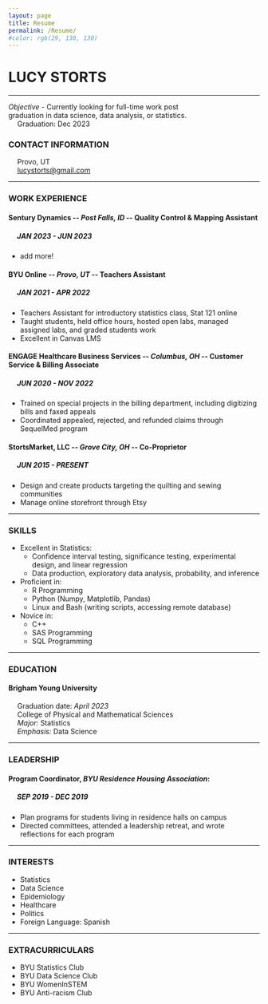```yaml
---
layout: page
title: Resume
permalink: /Resume/
#color: rgb(29, 130, 130)
---
```


# ​LUCY STORTS

*** 

*Objective*​ - Currently looking for full-time work post <br>
graduation in data science, data analysis, or statistics. <br>
&emsp; Graduation: Dec 2023

### CONTACT INFORMATION

&emsp; Provo, UT <br>
&emsp; lucystorts@gmail.com <br>

***

### WORK EXPERIENCE

#### Sentury Dynamics -- *Post Falls, ID* -- Quality Control & Mapping Assistant
##### &emsp; JAN 2023 - JUN 2023
  - add more! <br>

#### BYU Online -- *Provo, UT* -- Teachers Assistant
##### &emsp; JAN 2021 - APR 2022
  - Teachers Assistant for introductory statistics class, Stat 121 online
  - Taught students, held office hours, hosted open labs, managed assigned labs, and graded students work
  - Excellent in Canvas LMS <br>

#### ENGAGE Healthcare Business Services -- *Columbus, OH* -- Customer Service & Billing Associate 
##### &emsp; JUN 2020 - NOV 2022
  - Trained on special projects in the billing department, including digitizing bills and faxed appeals
  - Coordinated appealed, rejected, and refunded claims through SequelMed program <br>

#### StortsMarket, LLC -- *Grove City, OH* -- Co-Proprietor
##### &emsp; JUN 2015 - PRESENT
  - Design and create products targeting the quilting and sewing communities
  - Manage online storefront through Etsy <br>

***

### SKILLS
- Excellent in Statistics:
  - Confidence interval testing, significance testing, experimental design, and linear regression
  - Data production, exploratory data analysis, probability, and inference
- Proficient in:
  - R Programming
  - Python (Numpy, Matplotlib, Pandas)
  - Linux and Bash (writing scripts, accessing remote database)
- Novice in:
  - C++
  - SAS Programming
  - SQL Programming <br>

***

### EDUCATION
#### Brigham Young University
&emsp; Graduation date: *April 2023* <br>
&emsp; College of Physical and Mathematical Sciences <br>
&emsp; *Major:* Statistics <br> 
&emsp; *Emphasis:* Data Science <br>

***

### LEADERSHIP
#### Program Coordinator​, *BYU Residence Housing Association*:
##### &emsp; SEP 2019 - DEC 2019
- Plan programs for students living in residence halls on campus
- Directed committees, attended a leadership retreat, and wrote reflections for each program

***

### INTERESTS
- Statistics
- Data Science
- Epidemiology
- Healthcare
- Politics
- Foreign Language: Spanish

***

### EXTRACURRICULARS
- BYU Statistics Club
- BYU Data Science Club
- BYU WomenInSTEM
- BYU Anti-racism Club
    
